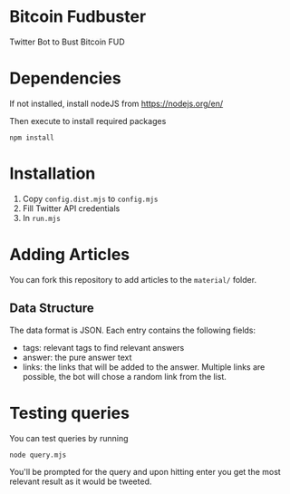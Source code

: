 # Bitcoin Fudbuster
Twitter Bot to Bust Bitcoin FUD

# Dependencies

If not installed, install nodeJS from https://nodejs.org/en/

Then execute to install required packages

`npm install`
# Installation
1. Copy `config.dist.mjs` to `config.mjs`
2. Fill Twitter API credentials
3. In `run.mjs`

# Adding Articles

You can fork this repository to add articles to the `material/` folder.

## Data Structure
The data format is JSON. Each entry contains the following fields:

- tags: relevant tags to find relevant answers
- answer: the pure answer text
- links: the links that will be added to the answer. Multiple links are possible, the bot will chose a random link from the list.
# Testing queries

You can test queries by running

`node query.mjs`

You'll be prompted for the query and upon hitting enter you get the most relevant result as it would be tweeted.